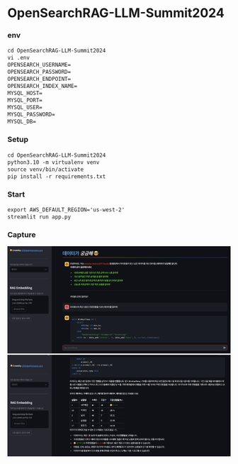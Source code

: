 # OpenSearchRAG-LLM-Summit2024

### env
```
cd OpenSearchRAG-LLM-Summit2024
vi .env
OPENSEARCH_USERNAME=
OPENSEARCH_PASSWORD=
OPENSEARCH_ENDPOINT=
OPENSEARCH_INDEX_NAME=
MYSQL_HOST=
MYSQL_PORT=
MYSQL_USER=
MYSQL_PASSWORD=
MYSQL_DB=
```

### Setup
```
cd OpenSearchRAG-LLM-Summit2024
python3.10 -m virtualenv venv
source venv/bin/activate
pip install -r requirements.txt
```

### Start
```
export AWS_DEFAULT_REGION='us-west-2'
streamlit run app.py
```


### Capture
![](img/2024-04-06-15-09-36.png)
![](img/2024-04-06-15-08-49.png)
